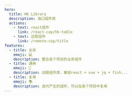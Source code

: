 ```yaml
---
hero:
  title: HK Library
  description: 海口组件库
  actions:
    - text: react组件
      link: /react-cop/hk-table
    - text: 远程组件
      link: /remote-cop/title
features:
  - title: 业务
    emoji: 💻
    description: 整合各个项目的业务组件
  - title: 通用
    emoji: 🚀
    description: 远程组件库，兼容react + vue + jq + fish...
  - title: 复用
    emoji: 📚
    description: 迭代产生的组件，可以在各个项目中复用
---
```

